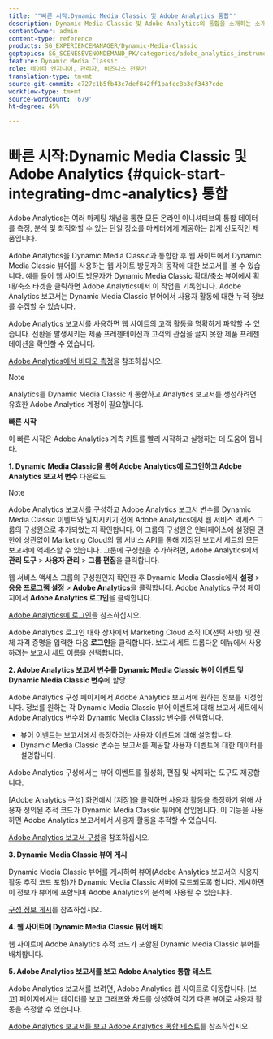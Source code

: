 ```yaml
---
title: '"빠른 시작:Dynamic Media Classic 및 Adobe Analytics 통합"'
description: Dynamic Media Classic 및 Adobe Analytics의 통합을 소개하는 소개 및 빠른 시작을 통해 신속하게 작업을 시작하고 실행할 수 있습니다.
contentOwner: admin
content-type: reference
products: SG_EXPERIENCEMANAGER/Dynamic-Media-Classic
geptopics: SG_SCENESEVENONDEMAND_PK/categories/adobe_analytics_instrumentation_kit
feature: Dynamic Media Classic
role: 데이터 엔지니어, 관리자, 비즈니스 전문가
translation-type: tm+mt
source-git-commit: e727c1b5fb43c7def842ff1bafcc8b3ef3437cde
workflow-type: tm+mt
source-wordcount: '679'
ht-degree: 45%

---
```



# 빠른 시작:Dynamic Media Classic 및 Adobe Analytics {#quick-start-integrating-dmc-analytics} 통합

Adobe Analytics는 여러 마케팅 채널을 통한 모든 온라인 이니셔티브의 통합 데이터를 측정, 분석 및 최적화할 수 있는 단일 장소를 마케터에게 제공하는 업계 선도적인 제품입니다.

Adobe Analytics을 Dynamic Media Classic과 통합한 후 웹 사이트에서 Dynamic Media Classic 뷰어를 사용하는 웹 사이트 방문자의 동작에 대한 보고서를 볼 수 있습니다. 예를 들어 웹 사이트 방문자가 Dynamic Media Classic 확대/축소 뷰어에서 확대/축소 타겟을 클릭하면 Adobe Analytics에서 이 작업을 기록합니다. Adobe Analytics 보고서는 Dynamic Media Classic 뷰어에서 사용자 활동에 대한 누적 정보를 수집할 수 있습니다.

Adobe Analytics 보고서를 사용하면 웹 사이트의 고객 활동을 명확하게 파악할 수 있습니다. 전환을 발생시키는 제품 프레젠테이션과 고객의 관심을 끌지 못한 제품 프레젠테이션을 확인할 수 있습니다.

[Adobe Analytics에서 비디오 측정](https://experienceleague.adobe.com/docs/media-analytics/using/media-overview.html)을 참조하십시오.

>[!NOTE]
>
>Analytics를 Dynamic Media Classic과 통합하고 Analytics 보고서를 생성하려면 유효한 Adobe Analytics 계정이 필요합니다.

**빠른 시작**

이 빠른 시작은 Adobe Analytics 계측 키트를 빨리 시작하고 실행하는 데 도움이 됩니다.

**1. Dynamic Media Classic을 통해 Adobe Analytics에 로그인하고 Adobe Analytics 보고서 변수** 다운로드

>[!NOTE]
>
>Adobe Analytics 보고서를 구성하고 Adobe Analytics 보고서 변수를 Dynamic Media Classic 이벤트와 일치시키기 전에 Adobe Analytics에서 웹 서비스 액세스 그룹의 구성원으로 추가되었는지 확인합니다. 이 그룹의 구성원은 인터페이스에 설정된 권한에 상관없이 Marketing Cloud의 웹 서비스 API를 통해 지정된 보고서 세트의 모든 보고서에 액세스할 수 있습니다. 그룹에 구성원을 추가하려면, Adobe Analytics에서 **관리 도구** > **사용자 관리** > **그룹 편집**&#x200B;을 클릭합니다.

웹 서비스 액세스 그룹의 구성원인지 확인한 후 Dynamic Media Classic에서 **설정** > **응용 프로그램 설정** > **Adobe Analytics**&#x200B;을 클릭합니다. Adobe Analytics 구성 페이지에서 **Adobe Analytics 로그인**&#x200B;을 클릭합니다.

[Adobe Analytics에 로그인](log-analytics.md#log_in_to_adobe_analytics)을 참조하십시오.

Adobe Analytics 로그인 대화 상자에서 Marketing Cloud 조직 ID(선택 사항) 및 전체 자격 증명을 입력한 다음 **로그인**&#x200B;을 클릭합니다. 보고서 세트 드롭다운 메뉴에서 사용하려는 보고서 세트 이름을 선택합니다.

**2. Adobe Analytics 보고서 변수를 Dynamic Media Classic 뷰어 이벤트 및 Dynamic Media Classic 변수**&#x200B;에 할당

Adobe Analytics 구성 페이지에서 Adobe Analytics 보고서에 원하는 정보를 지정합니다. 정보를 원하는 각 Dynamic Media Classic 뷰어 이벤트에 대해 보고서 세트에서 Adobe Analytics 변수와 Dynamic Media Classic 변수를 선택합니다.

* 뷰어 이벤트는 보고서에서 측정하려는 사용자 이벤트에 대해 설명합니다.
* Dynamic Media Classic 변수는 보고서를 제공할 사용자 이벤트에 대한 데이터를 설명합니다.

Adobe Analytics 구성에서는 뷰어 이벤트를 활성화, 편집 및 삭제하는 도구도 제공합니다.

[Adobe Analytics 구성] 화면에서 [저장]을 클릭하면 사용자 활동을 측정하기 위해 사용자 정의된 추적 코드가 Dynamic Media Classic 뷰어에 삽입됩니다. 이 기능을 사용하면 Adobe Analytics 보고서에서 사용자 활동을 추적할 수 있습니다.

[Adobe Analytics 보고서 구성](configuring-analytics-reports.md#configuring_adobe_analytics_reports)을 참조하십시오.

**3. Dynamic Media Classic 뷰어 게시**

Dynamic Media Classic 뷰어를 게시하여 뷰어(Adobe Analytics 보고서의 사용자 활동 추적 코드 포함)가 Dynamic Media Classic 서버에 로드되도록 합니다. 게시하면 이 정보가 뷰어에 포함되며 Adobe Analytics의 분석에 사용될 수 있습니다.

[구성 정보 게시](publishing-analytics-configuration-information.md#publishing_adobe_analytics_configuration_information)를 참조하십시오.

**4. 웹 사이트에 Dynamic Media Classic 뷰어 배치**

웹 사이트에 Adobe Analytics 추적 코드가 포함된 Dynamic Media Classic 뷰어를 배치합니다.

**5. Adobe Analytics 보고서를 보고 Adobe Analytics 통합 테스트**

Adobe Analytics 보고서를 보려면, Adobe Analytics 웹 사이트로 이동합니다. [보고] 페이지에서는 데이터를 보고 그래프와 차트를 생성하여 각기 다른 뷰어로 사용자 활동을 측정할 수 있습니다.

[Adobe Analytics 보고서를 보고 Adobe Analytics 통합 테스트](testing-integration-viewing-analytics-report.md#testing_the_integration_by_viewing_an_adobe_analytics_report)를 참조하십시오.
